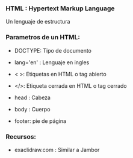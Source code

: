 ### HTML : Hypertext Markup Language
Un lenguaje de estructura

### Parametros de un HTML:
- DOCTYPE: Tipo de documento
- lang='en' : Lenguaje en ingles
- < >: Etiquetas en HTML o tag abierto
- </>: Etiqueta cerrada en HTML o tag cerrado

- head : Cabeza 
- body : Cuerpo
- footer: pie de página



### Recursos: 
- exaclidraw.com : Similar a Jambor
